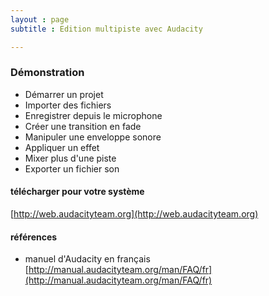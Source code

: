 ```yaml
---
layout : page  
subtitle : Edition multipiste avec Audacity

---
```


### Démonstration

* Démarrer un projet
* Importer des fichiers
* Enregistrer depuis le microphone
* Créer une transition en fade
* Manipuler une enveloppe sonore
* Appliquer un effet
* Mixer plus d'une piste
* Exporter un fichier son


#### télécharger pour votre système
[http://web.audacityteam.org](http://web.audacityteam.org)

#### références
* manuel d'Audacity en français
[http://manual.audacityteam.org/man/FAQ/fr](http://manual.audacityteam.org/man/FAQ/fr)
